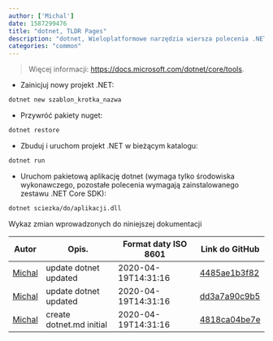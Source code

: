 ```yaml
---
author: ['Michal']
date: 1587299476
title: "dotnet, TLDR Pages"
description: "dotnet, Wieloplatformowe narzędzia wiersza polecenia .NET dla platformy .NET Core."
categories: "common"
---
```

> Więcej informacji: <https://docs.microsoft.com/dotnet/core/tools>.

- Zainicjuj nowy projekt .NET:

```bash
dotnet new szablon_krotka_nazwa
```

- Przywróć pakiety nuget:

```bash
dotnet restore
```

- Zbuduj i uruchom projekt .NET w bieżącym katalogu:

```bash
dotnet run
```

- Uruchom pakietową aplikację dotnet (wymaga tylko środowiska wykonawczego, pozostałe polecenia wymagają zainstalowanego zestawu .NET Core SDK):

```bash
dotnet sciezka/do/aplikacji.dll
```
Wykaz zmian wprowadzonych do niniejszej dokumentacji


Autor | Opis. | Format daty ISO 8601 | Link do GitHub
------|-----|-----|-----
[Michal](mailto:mich.biesiada@gmail.com) | update dotnet updated | 2020-04-19T14:31:16 | [4485ae1b3f82](https://github.com/tldr-pages/tldr/commit/4485ae1b3f8241562e57de7fcbc1ca6d7420175e)
[Michal](mailto:mich.biesiada@gmail.com) | update dotnet updated | 2020-04-19T14:31:16 | [dd3a7a90c9b5](https://github.com/tldr-pages/tldr/commit/dd3a7a90c9b53231c9b1f999928d986c09114849)
[Michal](mailto:mich.biesiada@gmail.com) | create dotnet.md initial | 2020-04-19T14:31:16 | [4818ca04be7e](https://github.com/tldr-pages/tldr/commit/4818ca04be7e0bced02c6faa31949b4892066ba3)

